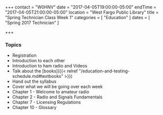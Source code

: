 +++
contact = "W0HNV"
date = "2017-04-05T19:00:00-05:00"
endTime = "2017-04-05T21:00:00-05:00"
location = "West Fargo Public Library"
title = "Spring Technician Class Week 1"
categories = [ "Education" ]
dates = [ "Spring 2017 Technician" ]

+++
### Topics

* Registration
* Introduction to each other
* Introduction to ham radio and Videos
* Talk about the [books]({{< relref "/education-and-testing-schedule.md#textbooks" >}})
* Hand out the syllabus
* Cover what we will be going over each week
* Chapter 1 - Welcome to amateur radio
* Chapter 2 - Radio and Signals Fundamentals
* Chapter 7 - Licensing Regulations
* Chapter 10 - Glossary
